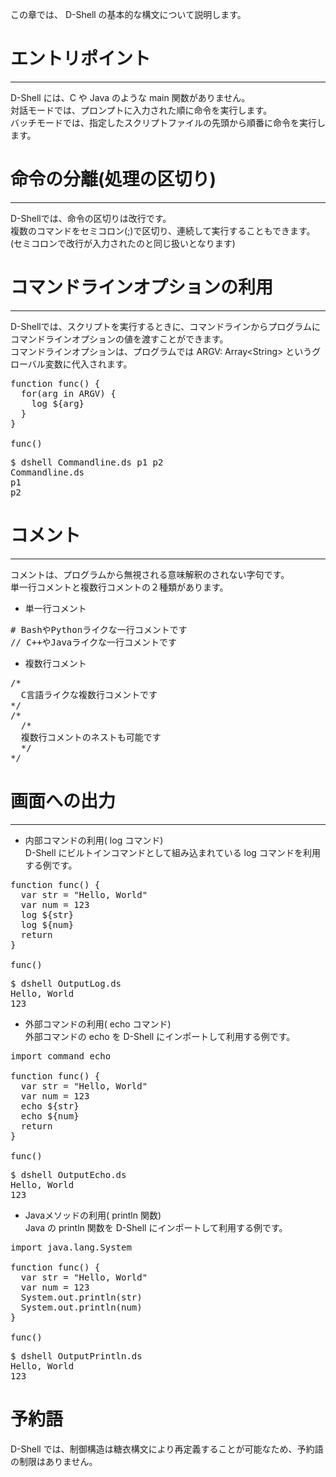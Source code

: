 この章では、 D-Shell の基本的な構文について説明します。  

# エントリポイント
***
D-Shell には、C や Java のような main 関数がありません。  
対話モードでは、プロンプトに入力された順に命令を実行します。  
バッチモードでは、指定したスクリプトファイルの先頭から順番に命令を実行します。  

# 命令の分離(処理の区切り)
***
D-Shellでは、命令の区切りは改行です。  
複数のコマンドをセミコロン(;)で区切り、連続して実行することもできます。  
(セミコロンで改行が入力されたのと同じ扱いとなります)  

# コマンドラインオプションの利用
***
D-Shellでは、スクリプトを実行するときに、コマンドラインからプログラムにコマンドラインオプションの値を渡すことができます。  
コマンドラインオプションは、プログラムでは ARGV: Array&lt;String&gt; というグローバル変数に代入されます。  

<pre class="nums:true toolbar:1 lang:scala decode:true " title="サンプル: Commandline.ds" >
function func() {
  for(arg in ARGV) {
    log ${arg}
  }
}

func()
</pre>

<pre class="toolbar:1 highlight:0" title="実行例">
$ dshell Commandline.ds p1 p2
Commandline.ds
p1
p2
</pre>

# コメント
***
コメントは、プログラムから無視される意味解釈のされない字句です。  
単一行コメントと複数行コメントの２種類があります。  

* 単一行コメント  
<pre class="toolbar:0 highlight:0">
# BashやPythonライクな一行コメントです
// C++やJavaライクな一行コメントです
</pre>

* 複数行コメント  
<pre class="toolbar:0 highlight:0">
/*
  C言語ライクな複数行コメントです
*/
/*
  /*
  複数行コメントのネストも可能です
  */
*/
</pre>

# 画面への出力
***

* 内部コマンドの利用( log コマンド)  
D-Shell にビルトインコマンドとして組み込まれている log コマンドを利用する例です。  

<pre class="nums:true toolbar:1 lang:scala decode:true " title="サンプル: OutputLog.ds" >
function func() {
  var str = "Hello, World"
  var num = 123
  log ${str}
  log ${num}
  return
}

func()
</pre>

<pre class="toolbar:1 highlight:0" title="実行例">
$ dshell OutputLog.ds
Hello, World
123
</pre>

* 外部コマンドの利用( echo コマンド)  
外部コマンドの echo を D-Shell にインポートして利用する例です。  

<pre class="nums:true toolbar:1 lang:scala decode:true " title="サンプル: OutputEcho.ds" >
import command echo

function func() {
  var str = "Hello, World"
  var num = 123
  echo ${str}
  echo ${num}
  return
}

func()
</pre>

<pre class="toolbar:1 highlight:0" title="実行例">
$ dshell OutputEcho.ds
Hello, World
123
</pre>

* Javaメソッドの利用( println 関数)  
Java の println 関数を D-Shell にインポートして利用する例です。  

<pre class="nums:true toolbar:1 lang:scala decode:true " title="サンプル: OutputPrintln.ds" >
import java.lang.System

function func() {
  var str = "Hello, World"
  var num = 123
  System.out.println(str)
  System.out.println(num)
}

func()
</pre>

<pre class="toolbar:1 highlight:0" title="実行例">
$ dshell OutputPrintln.ds
Hello, World
123
</pre>

# 予約語
D-Shell では、制御構造は糖衣構文により再定義することが可能なため、予約語の制限はありません。  
